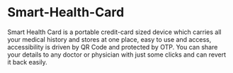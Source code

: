 # Smart-Health-Card
Smart Health Card is a portable credit-card sized device which carries all your medical history and stores at one place, easy to use and access, accessibility is driven by QR Code and protected by OTP. You can share your details to any doctor or physician with just some clicks and can revert it back easily. 
